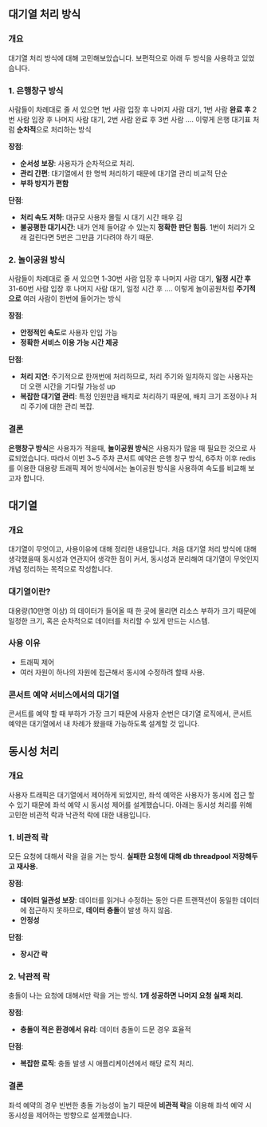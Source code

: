 ## **대기열 처리 방식**

### **개요**

대기열 처리 방식에 대해 고민해보았습니다. 보편적으로 아래 두 방식을 사용하고 있었습니다.

### **1. 은행창구 방식**

사람들이 차례대로 줄 서 있으면 1번 사람 입장 후 나머지 사람 대기, 1번 사람 **완료 후** 2번 사람 입장 후 나머지 사람 대기, 2번 사람 완료 후 3번 사람 .... 이렇게 은행 대기표 처럼 **순차적**으로 처리하는 방식

**장점**:

- **순서성 보장**: 사용자가 순차적으로 처리.
- **관리 간편**: 대기열에서 한 명씩 처리하기 때문에 대기열 관리 비교적 단순
- **부하 방지가 편함**

**단점**:

- **처리 속도 저하**: 대규모 사용자 몰릴 시 대기 시간 매우 김
- **불공평한 대기시간**: 내가 언제 들어갈 수 있는지 **정확한 판단 힘듬**. 1번이 처리가 오래 걸린다면 5번은 그만큼 기다려야 하기 때문.

### **2. 놀이공원 방식**

사람들이 차례대로 줄 서 있으면 1-30번 사람 입장 후 나머지 사람 대기, **일정 시간 후** 31-60번 사람 입장 후 나머지 사람 대기, 일정 시간 후  .... 이렇게 놀이공원처럼 **주기적으로** 여러 사람이 한번에 들어가는 방식

**장점**:

- **안정적인 속도**로 사용자 인입 가능
- **정확한 서비스 이용 가능 시간 제공**

**단점**:

- **처리 지연**: 주기적으로 한꺼번에 처리하므로, 처리 주기와 일치하지 않는 사용자는 더 오랜 시간을 기다릴 가능성 up
- **복잡한 대기열 관리**: 특정 인원만큼 배치로 처리하기 때문에, 배치 크기 조정이나 처리 주기에 대한 관리 복잡.

### **결론**

**은행창구 방식**은 사용자가 적을때, **놀이공원 방식**은 사용자가 많을 때 필요한 것으로 사료되었습니다. 따라서 이번 3~5 주차 콘서트 예약은 은행 창구 방식, 6주차 이후 redis 를 이용한 대용량 트래픽 제어 방식에서는 놀이공원 방식을 사용하여 속도를 비교해 보고자 합니다.



## 대기열

### 개요

대기열이 무엇이고, 사용이유에 대해 정리한 내용입니다. 처음 대기열 처리 방식에 대해 생각했을때 동시성과 연관지어 생각한 점이 커서, 동시성과 분리해여 대기열이 무엇인지 개념 정리하는 목적으로 작성합니다.

### 대기열이란?

대용량(10만명 이상) 의 데이터가 들어올 때 한 곳에 몰리면 리소스 부하가 크기 때문에 일정한 크기, 혹은 순차적으로 데이터를 처리할 수 있게 만드는 시스템.

### 사용 이유

* 트래픽 제어
* 여러 자원이 하나의 자원에 접근해서 동시에 수정하려 할때 사용.

### 콘서트 예약 서비스에서의 대기열

콘서트를 예약 할 때 부하가 가장 크기 때문에 사용자 순번은 대기열 로직에서, 콘서트 예약은 대기열에서 내 차례가 왔을때 가능하도록 설계할 것 입니다.



## 동시성 처리

### 개요

사용자 트래픽은 대기열에서 제어하게 되었지만, 좌석 예약은 사용자가 동시에 접근 할 수 있기 때문에 좌석 예약 시 동시성 제어를 설계했습니다. 아래는 동시성 처리를 위해 고민한 비관적 락과 낙관적 락에 대한 내용입니다.

### 1. 비관적 락

모든 요청에 대해서 락을 걸을 거는 방식. **실패한 요청에 대해 db threadpool 저장해두고 재사용.**

**장점**:

* **데이터 일관성 보장**: 데이터를 읽거나 수정하는 동안 다른 트랜잭션이 동일한 데이터에 접근하지 못하므로, **데이터 충돌**이 발생 하지 않음.
* **안정성**

**단점**:

- **장시간 락**

### 2. 낙관적 락

충돌이 나는 요청에 대해서만 락을 거는 방식. **1개 성공하면 나머지 요청 실패 처리.**

**장점**:

- **충돌이 적은 환경에서 유리**: 데이터 충돌이 드문 경우 효율적

**단점**:

- **복잡한 로직**: 충돌 발생 시 애플리케이션에서 해당 로직 처리. 

### 결론

좌석 예약의 경우 빈번한 충돌 가능성이 높기 때문에 **비관적 락**을 이용해 좌석 예약 시 동시성을 제어하는 방향으로 설계했습니다.

